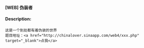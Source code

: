 #### [WEB] 伪装者  

#### Description:   

```
这是一个到处都有着伪装的世界
题目地址：<a href="http://chinalover.sinaapp.com/web4/xxx.php" target="_blank">点我</a>
```

